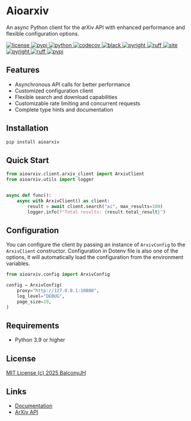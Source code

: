 # Aioarxiv

An async Python client for the arXiv API with enhanced performance and flexible configuration options.

<a href="https://raw.githubusercontent.com/BalconyJH/aioarxiv/main/LICENSE">
    <img src="https://img.shields.io/github/license/BalconyJH/aioarxiv" alt="license">
</a>
<a href="https://pypi.org/project/aioarxiv/">
    <img src="https://img.shields.io/pypi/v/aioarxiv?logo=python&logoColor=edb641" alt="pypi">
</a>
<a href="https://www.python.org/downloads/release/python-390">
    <img src="https://img.shields.io/badge/python-3.9+-blue?logo=python&logoColor=edb641" alt="python">
</a>
<a href="https://codecov.io/gh/BalconyJH/aioarxiv">
    <img src="https://img.shields.io/codecov/c/github/BalconyJH/aioarxiv" alt="codecov">
</a>
<a href="https://github.com/psf/black">
    <img src="https://img.shields.io/badge/code%20style-black-000000.svg?logo=python&logoColor=edb641" alt="black">
  </a>
<a href="https://github.com/Microsoft/pyright">
    <img src="https://img.shields.io/badge/types-pyright-797952.svg?logo=python&logoColor=edb641" alt="pyright">
</a>
<a href="https://github.com/astral-sh/ruff">
    <img src="https://img.shields.io/endpoint?url=https://raw.githubusercontent.com/charliermarsh/ruff/main/assets/badge/v2.json" alt="ruff">
</a>
<a href="https://github.com/BalconyJH/aioarxiv/actions/workflows/build-docs.yml">
    <img src="https://github.com/BalconyJH/aioarxiv/actions/workflows/build-docs.yml/badge.svg?branch=main&event=push" alt="site"/>
</a>
<a href="https://github.com/BalconyJH/aioarxiv/actions/workflows/pyright.yml">
    <img src="https://github.com/BalconyJH/aioarxiv/actions/workflows/pyright.yml/badge.svg?branch=main&event=push" alt="pyright">
</a>
<a href="https://github.com/BalconyJH/aioarxiv/actions/workflows/ruff.yml">
    <img src="https://github.com/BalconyJH/aioarxiv/actions/workflows/ruff.yml/badge.svg?branch=main&event=push" alt="ruff">
</a>
<a href="https://pypi.org/project/aioarxiv/">
    <img src="https://img.shields.io/pypi/dm/aioarxiv" alt="pypi">
</a>

## Features

- Asynchronous API calls for better performance
- Customized configuration client
- Flexible search and download capabilities
- Customizable rate limiting and concurrent requests
- Complete type hints and documentation

## Installation

```bash
pip install aioarxiv
```

## Quick Start

```python
from aioarxiv.client.arxiv_client import ArxivClient
from aioarxiv.utils import logger


async def func():
    async with ArxivClient() as client:
        result = await client.search("ai", max_results=100)
        logger.info(f"Total results: {result.total_result}")
```

## Configuration

You can configure the client by passing an instance of `ArxivConfig` to the `ArxivClient` constructor.
Configuration in Dotenv file is also one of the options, it will automatically load the configuration from the
environment variables.

```python
from aioarxiv.config import ArxivConfig

config = ArxivConfig(
    proxy="http://127.0.0.1:10808",
    log_level="DEBUG",
    page_size=10,
)
```

## Requirements

* Python 3.9 or higher

## License

[MIT License (c) 2025 BalconyJH ](LICENSE)

## Links

* [Documentation](https://balconyjh.github.io/aioarxiv/starter.html)
* [ArXiv API](https://info.arxiv.org/help/api/index.html)